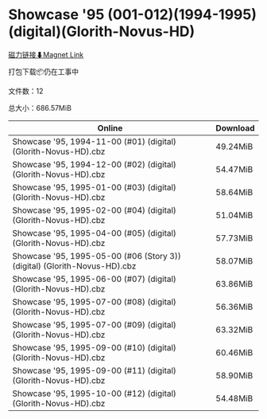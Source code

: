 # Showcase '95 (001-012)(1994-1995)(digital)(Glorith-Novus-HD)

[磁力链接⬇Magnet Link](magnet:?xt=urn:btih:5dcfc26409ac36a001aa36f7d9e310982a5dd599&dn=Showcase%20%2795%20%28001-012%29%281994-1995%29%28digital%29%28Glorith-Novus-HD%29)

打包下载📦仍在工事中

文件数：12

总大小：686.57MiB

Online | Download
--- | ---
Showcase '95, 1994-11-00 (#01) (digital) (Glorith-Novus-HD).cbz | 49.24MiB
Showcase '95, 1994-12-00 (#02) (digital) (Glorith-Novus-HD).cbz | 54.47MiB
Showcase '95, 1995-01-00 (#03) (digital) (Glorith-Novus-HD).cbz | 58.64MiB
Showcase '95, 1995-02-00 (#04) (digital) (Glorith-Novus-HD).cbz | 51.04MiB
Showcase '95, 1995-04-00 (#05) (digital) (Glorith-Novus-HD).cbz | 57.73MiB
Showcase '95, 1995-05-00 (#06 (Story 3)) (digital) (Glorith-Novus-HD).cbz | 58.07MiB
Showcase '95, 1995-06-00 (#07) (digital) (Glorith-Novus-HD).cbz | 63.86MiB
Showcase '95, 1995-07-00 (#08) (digital) (Glorith-Novus-HD).cbz | 56.36MiB
Showcase '95, 1995-07-00 (#09) (digital) (Glorith-Novus-HD).cbz | 63.32MiB
Showcase '95, 1995-09-00 (#10) (digital) (Glorith-Novus-HD).cbz | 60.46MiB
Showcase '95, 1995-09-00 (#11) (digital) (Glorith-Novus-HD).cbz | 58.90MiB
Showcase '95, 1995-10-00 (#12) (digital) (Glorith-Novus-HD).cbz | 54.48MiB